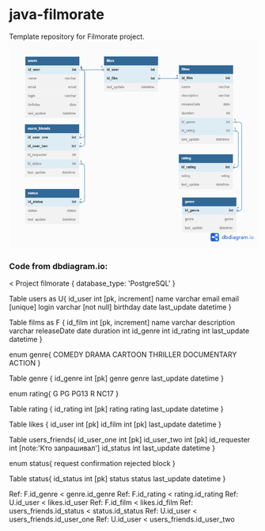 # java-filmorate
Template repository for Filmorate project.
![diagram](https://github.com/EvgenyBelykh/java-filmorate/blob/main/filmorate%20(1)%20(1).png)

### Code from dbdiagram.io: ###
  <
  Project filmorate {
  database_type: 'PostgreSQL'
  }
  
  Table users as U{
  id_user int [pk, increment]
  name varchar
  email email [unique]
  login varchar [not null]
  birthday date
  last_update datetime
  }
  
  Table films as F {
  id_film int [pk, increment]
  name varchar
  description varchar
  releaseDate date
  duration int
  id_genre int
  id_rating int
  last_update datetime
  }
  
  enum genre{
  COMEDY
  DRAMA
  CARTOON
  THRILLER
  DOCUMENTARY
  ACTION
  }
  
  Table genre {
  id_genre int [pk]
  genre genre
  last_update datetime
  }
  
  enum rating{
  G
  PG
  PG13
  R
  NC17
  }
  
  Table rating {
  id_rating int [pk]
  rating rating
  last_update datetime
  }
  
  Table likes {
  id_user int [pk]
  id_film int [pk]
  last_update datetime
  }
  
  Table users_friends{
  id_user_one int [pk]
  id_user_two int [pk]
  id_requester int [note:'Кто запрашивал']
  id_status int
  last_update datetime
  }
  
  enum status{
  request
  confirmation
  rejected
  block
  }
  
  Table status{
  id_status int [pk]
  status status
  last_update datetime
  }
  
  Ref: F.id_genre < genre.id_genre 
  Ref: F.id_rating < rating.id_rating
  Ref: U.id_user < likes.id_user
  Ref: F.id_film < likes.id_film
  Ref: users_friends.id_status < status.id_status
  Ref: U.id_user < users_friends.id_user_one
  Ref: U.id_user < users_friends.id_user_two
  >
